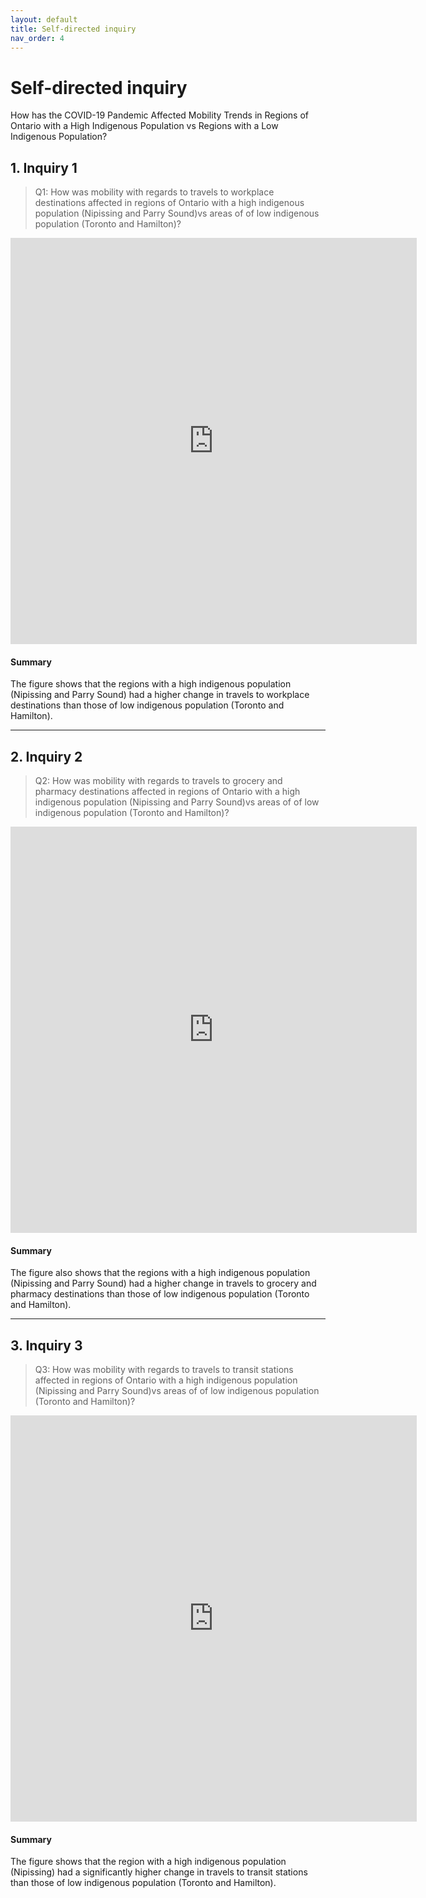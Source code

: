 ```yaml
---
layout: default
title: Self-directed inquiry
nav_order: 4
---
```


# Self-directed inquiry

How has the COVID-19 Pandemic Affected Mobility Trends in Regions of Ontario with a High Indigenous Population vs Regions with a Low Indigenous Population?


## 1. Inquiry 1

> Q1: How was mobility with regards to travels to workplace destinations affected in regions of Ontario with a high indigenous population (Nipissing and Parry Sound)vs areas of of low indigenous population (Toronto and Hamilton)?

<iframe seamless frameborder="0" src= "https://public.tableau.com/views/selfinquiry1/Dashboard3?:embed=yes&:display_count=yes&:showVizHome=no" width = '650' height = '650' scrolling='no'></iframe>

#### Summary
The figure shows that the regions with a high indigenous population (Nipissing and Parry Sound) had a higher change in travels to workplace destinations than those of low indigenous population (Toronto and Hamilton). 



---

## 2. Inquiry 2

> Q2:  How was mobility with regards to travels to grocery and pharmacy destinations affected in regions of Ontario with a high indigenous population (Nipissing and Parry Sound)vs areas of of low indigenous population (Toronto and Hamilton)?


<iframe seamless frameborder="0" src= "https://public.tableau.com/views/selfinquiry2/Dashboard3?:embed=yes&:display_count=yes&:showVizHome=no" width = '650' height = '650' scrolling='no'></iframe>

#### Summary
The figure also shows that the regions with a high indigenous population (Nipissing and Parry Sound) had a higher change in travels to grocery and pharmacy destinations than those of low indigenous population (Toronto and Hamilton). 


---


## 3. Inquiry 3

> Q3: How was mobility with regards to travels to transit stations affected in regions of Ontario with a high indigenous population (Nipissing and Parry Sound)vs areas of of low indigenous population (Toronto and Hamilton)?

<iframe seamless frameborder="0" src= "https://public.tableau.com/views/selfinquiry3/Dashboard3?:embed=yes&:display_count=yes&:showVizHome=no" width = '650' height = '650' scrolling='no'></iframe>

#### Summary
The figure shows that the region with a high indigenous population (Nipissing) had a significantly higher change in travels to transit stations than those of low indigenous population (Toronto and Hamilton). 

